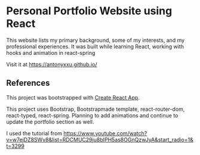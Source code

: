 # Personal Portfolio Website using React
This website lists my primary background, some of my interests, and my professional experiences. It was built while learning React, working with hooks and animation in react-spring

Visit it at https://antonyxxu.github.io/

## References

This project was bootstrapped with [Create React App](https://github.com/facebook/create-react-app).

This project uses Bootstrap, Bootstrapmade template, react-router-dom, react-typed, react-spring. Planning to add animations and continue to update the portfolio section as well.

I used the tutorial from https://www.youtube.com/watch?v=w7ejDZ8SWv8&list=RDCMUC29ju8bIPH5as8OGnQzwJyA&start_radio=1&t=3299
